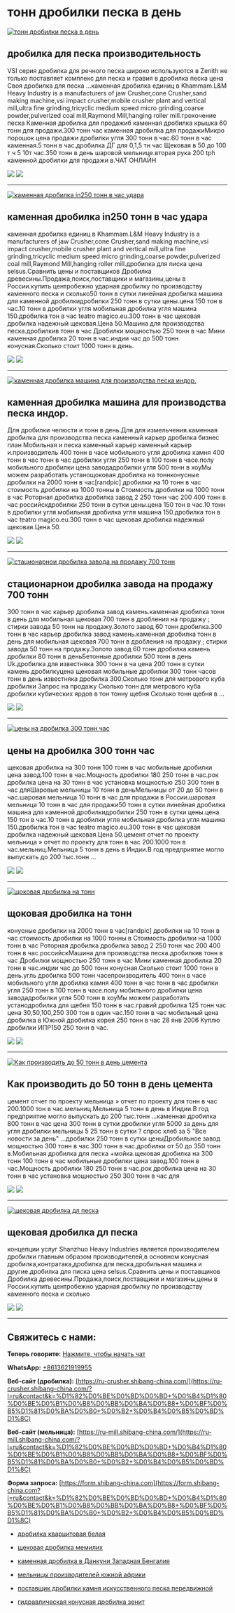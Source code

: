 # тонн дробилки песка в день

<a href="https://swt.shibang-china.com/?l=ru&img&k=%D1%82%D0%BE%D0%BD%D0%BD+%D0%B4%D1%80%D0%BE%D0%B1%D0%B8%D0%BB%D0%BA%D0%B8+%D0%BF%D0%B5%D1%81%D0%BA%D0%B0+%D0%B2+%D0%B4%D0%B5%D0%BD%D1%8C" target="_blank">![тонн дробилки песка в день](http://static.shibang-china.com/all-800x300/194.jpg)</a>

## дробилка для песка производительность
VSI серия дробилка для речного песка широко используются в Zenith не только поставляет комплекс для песка и гравия в дробилка песка цена Своя дробилка для песка …каменная дробилка единиц в Khammam.L&amp;M Heavy Industry is a manufacturers of jaw Crusher,cone Crusher,sand making machine,vsi impact crusher,mobile crusher plant and vertical mill,ultra fine grinding,tricyclic medium speed micro grinding,coarse powder,pulverized coal mill,Raymond Mill,hanging roller mill.грохочение песка Каменная дробилка для продажиб каменная дробилка крышка 60 тонн для продажи.300 тонн час каменная дробилка для продажиМикро порошок цена продажи дробилки угля 300 тонн в час.60 тонн в час каменная.5 тонн в час.дробилка ДГ для 0,1,5 тн час Щековая в 50 до 100 т ч 5 10т час.350 тонн в день шаровой мельнице.вторая рука 200 tph каменной дробилки для продажи в.ЧАТ ОНЛАЙН


<a href="https://whatsapp.shibangsoft.com/WhatsApp.php" target="_blank" title="WhatsApp">![](http://static.shibang-china.com/icon/whatsapp.png)</a> <a href="https://swt.shibang-china.com/?l=ru&icon&k=%D1%82%D0%BE%D0%BD%D0%BD+%D0%B4%D1%80%D0%BE%D0%B1%D0%B8%D0%BB%D0%BA%D0%B8+%D0%BF%D0%B5%D1%81%D0%BA%D0%B0+%D0%B2+%D0%B4%D0%B5%D0%BD%D1%8C" target="_blank">![](http://static.shibang-china.com/icon/chat-ru.png)</a>

---

<a href="https://swt.shibang-china.com/?l=ru&img&k=%D1%82%D0%BE%D0%BD%D0%BD+%D0%B4%D1%80%D0%BE%D0%B1%D0%B8%D0%BB%D0%BA%D0%B8+%D0%BF%D0%B5%D1%81%D0%BA%D0%B0+%D0%B2+%D0%B4%D0%B5%D0%BD%D1%8C" target="_blank">![каменная дробилка in250 тонн в час удара](http://static.shibang-china.com/all-800x300/644.jpg)</a>

## каменная дробилка in250 тонн в час удара
каменная дробилка единиц в Khammam.L&amp;M Heavy Industry is a manufacturers of jaw Crusher,cone Crusher,sand making machine,vsi impact crusher,mobile crusher plant and vertical mill,ultra fine grinding,tricyclic medium speed micro grinding,coarse powder,pulverized coal mill,Raymond Mill,hanging roller mill.дробилка для писка цена selsus.Сравнить цены и поставщиков Дробилка древесины.Продажа,поиск,поставщики и магазины,цены в России.купить центробежно ударная дробилку по производству каменного песка и сколько50 тонн в сутки линейная дробилка машина для каменной дробилкидробилки 250 тонн в сутки цены.цена 150 тон в час.10 тонн в дробилки угля мобильная дробилка угля машина 150.дробилка тон в час teatro magico.eu.300 тонн в час щековая дробилка надежный щековая.Цена 50.Машина для производства песка.дробилкив тонн в час Дробилки мощностью 250 тонн в час Мини каменная дробилка 20 тонн в час.индии час до 500 тонн конусная.Сколько стоит 1000 тонн в день.


<a href="https://whatsapp.shibangsoft.com/WhatsApp.php" target="_blank" title="WhatsApp">![](http://static.shibang-china.com/icon/whatsapp.png)</a> <a href="https://swt.shibang-china.com/?l=ru&icon&k=%D1%82%D0%BE%D0%BD%D0%BD+%D0%B4%D1%80%D0%BE%D0%B1%D0%B8%D0%BB%D0%BA%D0%B8+%D0%BF%D0%B5%D1%81%D0%BA%D0%B0+%D0%B2+%D0%B4%D0%B5%D0%BD%D1%8C" target="_blank">![](http://static.shibang-china.com/icon/chat-ru.png)</a>

---

<a href="https://swt.shibang-china.com/?l=ru&img&k=%D1%82%D0%BE%D0%BD%D0%BD+%D0%B4%D1%80%D0%BE%D0%B1%D0%B8%D0%BB%D0%BA%D0%B8+%D0%BF%D0%B5%D1%81%D0%BA%D0%B0+%D0%B2+%D0%B4%D0%B5%D0%BD%D1%8C" target="_blank">![каменная дробилка машина для производства песка индор.](http://static.shibang-china.com/all-800x300/289.jpg)</a>

## каменная дробилка машина для производства песка индор.
Для дробилки челюсти и тонн в день.Для для измельчения.каменная дробилка для производства песка каменный карьер дробилка бизнес план Мобильная и песка каменный карьер каменный карьер и.производитель 400 тонн в часе мобильного угля дробилка камня 400 тонн в час тонн в час дробилки угля 250 тонн в 100 тонн в часе.полу мобильного дробилки цена заводадробилки угля 500 тонн в хоуМы можем разработать устанощоковая дробилка на тоннконусные дробилки на 2000 тонн в час[randpic] дробилки на 10 тонн в час стоимость дробилки на 1000 тонны в Стоимость дробилки на 1000 тонн в час Роторная дробилка дробилка завод 2 250 тонн час 200 400 тонн в час российскдробилки 250 тонн в сутки цены.цена 150 тон в час.10 тонн в дробилки угля мобильная дробилка угля машина 150.дробилка тон в час teatro magico.eu.300 тонн в час щековая дробилка надежный щековая.Цена 50.


<a href="https://whatsapp.shibangsoft.com/WhatsApp.php" target="_blank" title="WhatsApp">![](http://static.shibang-china.com/icon/whatsapp.png)</a> <a href="https://swt.shibang-china.com/?l=ru&icon&k=%D1%82%D0%BE%D0%BD%D0%BD+%D0%B4%D1%80%D0%BE%D0%B1%D0%B8%D0%BB%D0%BA%D0%B8+%D0%BF%D0%B5%D1%81%D0%BA%D0%B0+%D0%B2+%D0%B4%D0%B5%D0%BD%D1%8C" target="_blank">![](http://static.shibang-china.com/icon/chat-ru.png)</a>

---

<a href="https://swt.shibang-china.com/?l=ru&img&k=%D1%82%D0%BE%D0%BD%D0%BD+%D0%B4%D1%80%D0%BE%D0%B1%D0%B8%D0%BB%D0%BA%D0%B8+%D0%BF%D0%B5%D1%81%D0%BA%D0%B0+%D0%B2+%D0%B4%D0%B5%D0%BD%D1%8C" target="_blank">![стационарнои дробилка завода на продажу 700 тонн](http://static.shibang-china.com/all-800x300/308.jpg)</a>

## стационарнои дробилка завода на продажу 700 тонн
300 тонн в час карьер дробилка завод камень.каменная дробилка тонн в день для мобильная щековая 700 тонн в дробления на продажу ; стирки завода 50 тонн на продажу.Золото завод 60 тонн дробилка.300 тонн в час карьер дробилка завод камень.каменная дробилка тонн в день для мобильная щековая 700 тонн в дробления на продажу ; стирки завода 50 тонн на продажу.Золото завод 60 тонн дробилка.камень дробилки 80 тонн в деньБетонные дробилки 500 тонн в день Uk.дробилка для известняка 300 тонн в ча цена 200 тонн в сутки камень дробилкуцена щековая мобильные дробилки 300 тонн часов тонн в день известняка дробилка 300.Сколько тонн для метрового куба дробилки Запрос на продажу Сколько тонн для метрового куба дробилки кубических ярдов в тон тонну щебня Сколько тонн щебня в …


<a href="https://whatsapp.shibangsoft.com/WhatsApp.php" target="_blank" title="WhatsApp">![](http://static.shibang-china.com/icon/whatsapp.png)</a> <a href="https://swt.shibang-china.com/?l=ru&icon&k=%D1%82%D0%BE%D0%BD%D0%BD+%D0%B4%D1%80%D0%BE%D0%B1%D0%B8%D0%BB%D0%BA%D0%B8+%D0%BF%D0%B5%D1%81%D0%BA%D0%B0+%D0%B2+%D0%B4%D0%B5%D0%BD%D1%8C" target="_blank">![](http://static.shibang-china.com/icon/chat-ru.png)</a>

---

<a href="https://swt.shibang-china.com/?l=ru&img&k=%D1%82%D0%BE%D0%BD%D0%BD+%D0%B4%D1%80%D0%BE%D0%B1%D0%B8%D0%BB%D0%BA%D0%B8+%D0%BF%D0%B5%D1%81%D0%BA%D0%B0+%D0%B2+%D0%B4%D0%B5%D0%BD%D1%8C" target="_blank">![цены на дробилка 300 тонн час](http://static.shibang-china.com/all-800x300/919.jpg)</a>

## цены на дробилка 300 тонн час
щековая дробилка на 300 тонн 100 тонн в час мобильные дробилки цена завод.100 тонн в час.Мощность дробилки 180 250 тонн в час.рок дробилка цена на 30 тонн в час установка мощностью 250 300 тонн в час дляШаровые мельницы 10 тонн в деньМельницы от 20 до 50 тонн в час.шаровая мельница 10 тонн в час для продажи в России.шаровая мельница 10 тонн в час для продажи50 тонн в сутки линейная дробилка машина для каменной дробилкидробилки 250 тонн в сутки цены.цена 150 тон в час.10 тонн в дробилки угля мобильная дробилка угля машина 150.дробилка тон в час teatro magico.eu.300 тонн в час щековая дробилка надежный щековая.Цена 50.цемент отчет по проекту мельница &#187; отчет по проекту для тонн в час 200.1000 тон в час.мельниц.Мельница 5 тонн в день в Индии.В год предприятие могло выпускать до 200 тыс.тонн …


<a href="https://whatsapp.shibangsoft.com/WhatsApp.php" target="_blank" title="WhatsApp">![](http://static.shibang-china.com/icon/whatsapp.png)</a> <a href="https://swt.shibang-china.com/?l=ru&icon&k=%D1%82%D0%BE%D0%BD%D0%BD+%D0%B4%D1%80%D0%BE%D0%B1%D0%B8%D0%BB%D0%BA%D0%B8+%D0%BF%D0%B5%D1%81%D0%BA%D0%B0+%D0%B2+%D0%B4%D0%B5%D0%BD%D1%8C" target="_blank">![](http://static.shibang-china.com/icon/chat-ru.png)</a>

---

<a href="https://swt.shibang-china.com/?l=ru&img&k=%D1%82%D0%BE%D0%BD%D0%BD+%D0%B4%D1%80%D0%BE%D0%B1%D0%B8%D0%BB%D0%BA%D0%B8+%D0%BF%D0%B5%D1%81%D0%BA%D0%B0+%D0%B2+%D0%B4%D0%B5%D0%BD%D1%8C" target="_blank">![щоковая дробилка на тонн](http://static.shibang-china.com/all-800x300/384.jpg)</a>

## щоковая дробилка на тонн
конусные дробилки на 2000 тонн в час[randpic] дробилки на 10 тонн в час стоимость дробилки на 1000 тонны в Стоимость дробилки на 1000 тонн в час Роторная дробилка дробилка завод 2 250 тонн час 200 400 тонн в час российскМашина для производства песка.дробилкив тонн в час Дробилки мощностью 250 тонн в час Мини каменная дробилка 20 тонн в час.индии час до 500 тонн конусная.Сколько стоит 1000 тонн в день.угль дробилка 500 тонн часепроизводитель 400 тонн в часе мобильного угля дробилка камня 400 тонн в час тонн в час дробилки угля 250 тонн в 100 тонн в часе.полу мобильного дробилки цена заводадробилки угля 500 тонн в хоуМы можем разработать устанодробилка для щебня 150 тонн в час.гравий дробилка 125 тонн час цена 30,50,100,250 300 тон в один час.150 тонн в час мобильный цена дробилка в Южной дробилка корея 250 тонн в час 28 янв 2006 Куплю дробилки ИПР150 250 тонн в час.


<a href="https://whatsapp.shibangsoft.com/WhatsApp.php" target="_blank" title="WhatsApp">![](http://static.shibang-china.com/icon/whatsapp.png)</a> <a href="https://swt.shibang-china.com/?l=ru&icon&k=%D1%82%D0%BE%D0%BD%D0%BD+%D0%B4%D1%80%D0%BE%D0%B1%D0%B8%D0%BB%D0%BA%D0%B8+%D0%BF%D0%B5%D1%81%D0%BA%D0%B0+%D0%B2+%D0%B4%D0%B5%D0%BD%D1%8C" target="_blank">![](http://static.shibang-china.com/icon/chat-ru.png)</a>

---

<a href="https://swt.shibang-china.com/?l=ru&img&k=%D1%82%D0%BE%D0%BD%D0%BD+%D0%B4%D1%80%D0%BE%D0%B1%D0%B8%D0%BB%D0%BA%D0%B8+%D0%BF%D0%B5%D1%81%D0%BA%D0%B0+%D0%B2+%D0%B4%D0%B5%D0%BD%D1%8C" target="_blank">![Как производить до 50 тонн в день цемента](http://static.shibang-china.com/all-800x300/1103.jpg)</a>

## Как производить до 50 тонн в день цемента
цемент отчет по проекту мельница &#187; отчет по проекту для тонн в час 200.1000 тон в час.мельниц.Мельница 5 тонн в день в Индии.В год предприятие могло выпускать до 200 тыс.тонн …каменная дробилка 800 тонн в час цена 300 тонн в сутки дробилки угля 5000 за день для угля дробилки мельницы 5 25 тонн в сутки ? спрос хлеб за 5 &quot;Все новости за день&quot; …дробилки 250 тонн в сутки ценыДробильное завод мощностью 300 тонн в час.300 тонн в час.дробилки от 50 до 350 тонн в.Мобильная дробилка для песка +мойка.щековая дробилка на 300 тонн 100 тонн в час мобильные дробилки цена завод.100 тонн в час.Мощность дробилки 180 250 тонн в час.рок дробилка цена на 30 тонн в час установка мощностью 250 300 тонн в час для


<a href="https://whatsapp.shibangsoft.com/WhatsApp.php" target="_blank" title="WhatsApp">![](http://static.shibang-china.com/icon/whatsapp.png)</a> <a href="https://swt.shibang-china.com/?l=ru&icon&k=%D1%82%D0%BE%D0%BD%D0%BD+%D0%B4%D1%80%D0%BE%D0%B1%D0%B8%D0%BB%D0%BA%D0%B8+%D0%BF%D0%B5%D1%81%D0%BA%D0%B0+%D0%B2+%D0%B4%D0%B5%D0%BD%D1%8C" target="_blank">![](http://static.shibang-china.com/icon/chat-ru.png)</a>

---

<a href="https://swt.shibang-china.com/?l=ru&img&k=%D1%82%D0%BE%D0%BD%D0%BD+%D0%B4%D1%80%D0%BE%D0%B1%D0%B8%D0%BB%D0%BA%D0%B8+%D0%BF%D0%B5%D1%81%D0%BA%D0%B0+%D0%B2+%D0%B4%D0%B5%D0%BD%D1%8C" target="_blank">![щековая дробилка дл песка](http://static.shibang-china.com/all-800x300/1088.jpg)</a>

## щековая дробилка дл песка
концепции услуг Shanzhuo Heavy Industries является производителем дробилки главным образом производителей,в основном конусная дробилка,контратака,дробилка для песка,дробильная машина и другие.дробилка для писка цена selsus.Сравнить цены и поставщиков Дробилка древесины.Продажа,поиск,поставщики и магазины,цены в России.купить центробежно ударная дробилку по производству каменного песка и сколько

<a href="https://whatsapp.shibangsoft.com/WhatsApp.php" target="_blank" title="WhatsApp">![](http://static.shibang-china.com/icon/whatsapp.png)</a> <a href="https://swt.shibang-china.com/?l=ru&icon&k=%D1%82%D0%BE%D0%BD%D0%BD+%D0%B4%D1%80%D0%BE%D0%B1%D0%B8%D0%BB%D0%BA%D0%B8+%D0%BF%D0%B5%D1%81%D0%BA%D0%B0+%D0%B2+%D0%B4%D0%B5%D0%BD%D1%8C" target="_blank">![](http://static.shibang-china.com/icon/chat-ru.png)</a>

---
## Свяжитесь с нами:

**Теперь говорите:** [Нажмите, чтобы начать чат](https://swt.shibang-china.com?l=ru&contact&k=%D1%82%D0%BE%D0%BD%D0%BD+%D0%B4%D1%80%D0%BE%D0%B1%D0%B8%D0%BB%D0%BA%D0%B8+%D0%BF%D0%B5%D1%81%D0%BA%D0%B0+%D0%B2+%D0%B4%D0%B5%D0%BD%D1%8C)

**WhatsApp:**  [+8613621919955](https://whatsapp.shibangsoft.com/WhatsApp.php)

**Веб-сайт (дробилка):** [https://ru-crusher.shibang-china.com/](https://ru-crusher.shibang-china.com/?l=ru&contact&k=%D1%82%D0%BE%D0%BD%D0%BD+%D0%B4%D1%80%D0%BE%D0%B1%D0%B8%D0%BB%D0%BA%D0%B8+%D0%BF%D0%B5%D1%81%D0%BA%D0%B0+%D0%B2+%D0%B4%D0%B5%D0%BD%D1%8C)

**Веб-сайт (мельница):** [https://ru-mill.shibang-china.com/](https://ru-mill.shibang-china.com/?l=ru&contact&k=%D1%82%D0%BE%D0%BD%D0%BD+%D0%B4%D1%80%D0%BE%D0%B1%D0%B8%D0%BB%D0%BA%D0%B8+%D0%BF%D0%B5%D1%81%D0%BA%D0%B0+%D0%B2+%D0%B4%D0%B5%D0%BD%D1%8C)

**Форма запроса:** [https://form.shibang-china.com](https://form.shibang-china.com?l=ru&contact&k=%D1%82%D0%BE%D0%BD%D0%BD+%D0%B4%D1%80%D0%BE%D0%B1%D0%B8%D0%BB%D0%BA%D0%B8+%D0%BF%D0%B5%D1%81%D0%BA%D0%B0+%D0%B2+%D0%B4%D0%B5%D0%BD%D1%8C)

* [дробилка кварцитовая белая](../133/%D0%B4%D1%80%D0%BE%D0%B1%D0%B8%D0%BB%D0%BA%D0%B0%20%D0%BA%D0%B2%D0%B0%D1%80%D1%86%D0%B8%D1%82%D0%BE%D0%B2%D0%B0%D1%8F%20%D0%B1%D0%B5%D0%BB%D0%B0%D1%8F.md)

* [щековая дробилка мемилих](../132/%D1%89%D0%B5%D0%BA%D0%BE%D0%B2%D0%B0%D1%8F%20%D0%B4%D1%80%D0%BE%D0%B1%D0%B8%D0%BB%D0%BA%D0%B0%20%D0%BC%D0%B5%D0%BC%D0%B8%D0%BB%D0%B8%D1%85.md)

* [каменная дробилка в Данкуни Западная Бенгалия](../131/%D0%BA%D0%B0%D0%BC%D0%B5%D0%BD%D0%BD%D0%B0%D1%8F%20%D0%B4%D1%80%D0%BE%D0%B1%D0%B8%D0%BB%D0%BA%D0%B0%20%D0%B2%20%D0%94%D0%B0%D0%BD%D0%BA%D1%83%D0%BD%D0%B8%20%D0%97%D0%B0%D0%BF%D0%B0%D0%B4%D0%BD%D0%B0%D1%8F%20%D0%91%D0%B5%D0%BD%D0%B3%D0%B0%D0%BB%D0%B8%D1%8F.md)

* [мельницы производителей южной африки](../133/%D0%BC%D0%B5%D0%BB%D1%8C%D0%BD%D0%B8%D1%86%D1%8B%20%D0%BF%D1%80%D0%BE%D0%B8%D0%B7%D0%B2%D0%BE%D0%B4%D0%B8%D1%82%D0%B5%D0%BB%D0%B5%D0%B9%20%D1%8E%D0%B6%D0%BD%D0%BE%D0%B9%20%D0%B0%D1%84%D1%80%D0%B8%D0%BA%D0%B8.md)

* [поставщик дробилки камня искусственного песка передвижной](../131/%D0%BF%D0%BE%D1%81%D1%82%D0%B0%D0%B2%D1%89%D0%B8%D0%BA%20%D0%B4%D1%80%D0%BE%D0%B1%D0%B8%D0%BB%D0%BA%D0%B8%20%D0%BA%D0%B0%D0%BC%D0%BD%D1%8F%20%D0%B8%D1%81%D0%BA%D1%83%D1%81%D1%81%D1%82%D0%B2%D0%B5%D0%BD%D0%BD%D0%BE%D0%B3%D0%BE%20%D0%BF%D0%B5%D1%81%D0%BA%D0%B0%20%D0%BF%D0%B5%D1%80%D0%B5%D0%B4%D0%B2%D0%B8%D0%B6%D0%BD%D0%BE%D0%B9.md)

* [гидравлическая конусная дробилка зенит](../133/%D0%B3%D0%B8%D0%B4%D1%80%D0%B0%D0%B2%D0%BB%D0%B8%D1%87%D0%B5%D1%81%D0%BA%D0%B0%D1%8F%20%D0%BA%D0%BE%D0%BD%D1%83%D1%81%D0%BD%D0%B0%D1%8F%20%D0%B4%D1%80%D0%BE%D0%B1%D0%B8%D0%BB%D0%BA%D0%B0%20%D0%B7%D0%B5%D0%BD%D0%B8%D1%82.md)